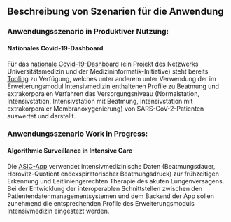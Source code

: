 ## Beschreibung von Szenarien für die Anwendung

### Anwendungsszenario in Produktiver Nutzung:
#### Nationales Covid-19-Dashboard
Für das [nationale Covid-19-Dashboard](https://coronadashboard.ukbonn.de/) (ein Projekt des Netzwerks Universitätsmedizin und der Medizininformatik-Initiative) steht bereits [Tooling](https://github.com/mwtek/dashboarddataprocessor) zu Verfügung, welches unter anderem unter Verwendung der im Erweiterungsmodul Intensivmedizin enthaltenen Profile zu Beatmung und extrakorporalen Verfahren das Versorgungsniveau (Normalstation, Intensivstation, Intensivstation mit Beatmung, Intensivstation mit extrakorporaler Membranoxygenierung) von SARS-CoV-2-Patienten auswertet und darstellt.

### Anwendungsszenario Work in Progress:
#### Algorithmic Surveillance in Intensive Care

Die [ASIC-App]( https://www.medizininformatik-initiative.de/de/asic-algorithmische-ueberwachung-der-intensivversorgung) verwendet intensivmedizinische Daten (Beatmungsdauer, Horovitz-Quotient endexspiratorischer Beatmungsdruck) zur frühzeitigen Erkennung und Leitliniengerechten Therapie des akuten Lungenversagens. Bei der Entwicklung der interoperablen Schnittstellen zwischen den Patientendatenmanagementsystemen und dem Backend der App sollen zunehmend die entsprechenden Profile des Erweiterungsmoduls Intensivmedizin eingestezt werden.